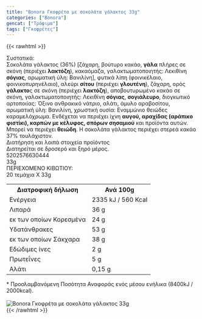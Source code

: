 ```yaml
---
title: "Bonora Γκοφρέτα με σοκολάτα γάλακτος 33g"
categories: ["Bonora"]
gencat: ["Τρόφιμα"]
tags: ["Γκοφρέτες"]
---
```

{{< rawhtml >}}

<div class="sload71"><div class="product"><div id="sistatika">Συστατικά:</div><div class="alltext">Σοκολάτα γάλακτος (36%) [ζάχαρη, βούτυρο κακάο, <b>γάλα</b> πλήρες σε σκόνη (περιέχει <b>λακτόζη</b>), κακαόμαζα, γαλακτωματοποιητής: Λεκιθίνη <b>σόγιας</b>, αρωματική ύλη: Βανιλίνη], φυτικά λίπη (φοινικέλαιο, φοινικοπυρηνέλαιο), αλεύρι <b>σίτου</b> (περιέχει <b>γλουτένη</b>), ζάχαρη, ορός <b>γάλακτο</b>ς σε σκόνη (περιέχει <b>λακτόζη</b>), αποβουτυρωμένο κακάο σε σκόνη, γαλακτωματοποιητής: Λεκιθίνη <b>σόγιας</b>, <b>σογιάλευρο</b>, διογκωτικό αρτοποιίας: Όξινο ανθρακικό νάτριο, αλάτι, άμυλο αραβοσίτου, αρωματική ύλη: Βανιλίνη, χρωστική ουσία: Εναμμώνιο θειώδες καραμελόχρωμα. Ενδέχεται να περιέχει ίχνη <b>αυγού, αραχίδας (αράπικο φιστίκι), καρπών με κέλυφος, σπόρων σησαμιού</b> και προϊόντα αυτών. Μπορεί να περιέχει <b>θειώδη</b>. Η σοκολάτα γάλακτος περιέχει στερεά κακάο 37% τουλάχιστον.</div><div id="loipa">Διατήρηση και λοιπά στοιχεία προϊόντος</div><div class="alltext">Διατηρείται σε δροσερό και ξηρό μέρος.</div><div id="barcode"><div id="barimage1"></div><span id="bartext">5202576630444</span></div><div id="varos"><div id="varosimage1"></div><span id="varostext">33g</span></div><div id="kivotio">ΠΕΡΙΕΧΟΜΕΝΟ ΚΙΒΩΤΙΟΥ:<br>20 τεμάχια Χ 33g</div><div class="tabout"><table id="diatable"><tbody><tr><th>Διατροφική δήλωση</th><th>Ανά 100g</th></tr><tr><td class="texr2">Ενέργεια</td><td class="texr">2335 kJ / 560 Kcal</td></tr><tr><td class="texr2">Λιπαρά</td><td class="texr">36 g</td></tr><tr><td class="gray">εκ των οποίων Κορεσµένα</td><td class="gray2">24 g</td></tr><tr><td class="texr2">Yδατάνθρακες</td><td class="texr">53 g</td></tr><tr><td class="gray">εκ των οποίων Σάκχαρα</td><td class="gray2">38 g</td></tr><tr><td class="texr2">Eδώδιμες ίνες</td><td class="texr">2 g</td></tr><tr><td class="texr2">Πρωτεΐνες</td><td class="texr">5 g</td></tr><tr><td class="texr2">Αλάτι</td><td class="texr">0,15 g</td></tr></tbody></table></div><div class="alltext">* Προσλαμβανόμενη Ποσότητα Αναφοράς ενός μέσου ενήλικα (8400kJ / 2000kcal).</div><br><div class="pimg"><img alt="Bonora Γκοφρέτα με σοκολάτα γάλακτος 33g" title="Bonora Γκοφρέτα με σοκολάτα γάλακτος 33g" src="/media/images/bonora-gkofreta-me-sokolata-galaktos-33g.jpg"></div></div></div>
{{< /rawhtml >}}


